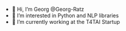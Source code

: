- 👋 Hi, I’m Georg @Georg-Ratz
- 👀 I’m interested in Python and NLP libraries
- 🌱 I’m currently working at the T4TAI Startup 

<!---
Georg-Ratz/Georg-Ratz is a ✨ special ✨ repository because its `README.md` (this file) appears on your GitHub profile.
You can click the Preview link to take a look at your changes.
--->
